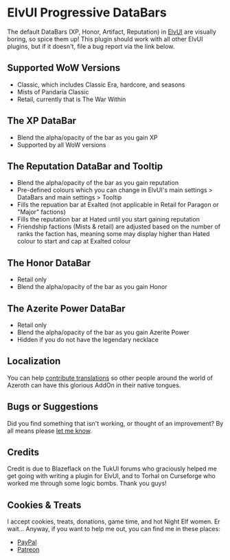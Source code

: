 # ElvUI Progressive DataBars
The default DataBars (XP, Honor, Artifact, Reputation) in [ElvUI](https://www.tukui.org/) are visually boring, so spice them up! This plugin should work with all other ElvUI plugins, but if it doesn't, file a bug report via the link below.

## Supported WoW Versions

- Classic, which includes Classic Era, hardcore, and seasons
- Mists of Pandaria Classic
- Retail, currently that is The War Within

## The XP DataBar

- Blend the alpha/opacity of the bar as you gain XP
- Supported by all WoW versions

## The Reputation DataBar and Tooltip

- Blend the alpha/opacity of the bar as you gain reputation
- Pre-defined colours which you can change in ElvUI's main settings > DataBars and main settings > Tooltip
- Fills the repuation bar at Exalted (not applicable in Retail for Paragon or "Major" factions)
- Fills the reputation bar at Hated until you start gaining reputation
- Friendship factions (Mists & retail) are adjusted based on the number of ranks the faction has, meaning some may display higher than Hated colour to start and cap at Exalted colour

## The Honor DataBar

- Retail only
- Blend the alpha/opacity of the bar as you gain Honor

## The Azerite Power DataBar

- Retail only
- Blend the alpha/opacity of the bar as you gain Azerite Power
- Hidden if you do not have the legendary necklace

## Localization
You can help [contribute translations](https://legacy.curseforge.com/wow/addons/elvui-progressive-databars-colors/localization) so other people around the world of Azeroth can have this glorious AddOn in their native tongues.

## Bugs or Suggestions
Did you find something that isn't working, or thought of an improvement? By all means please [let me know](https://github.com/Myrroddin/elvui_progressive_databars_colours/issues).

## Credits
Credit is due to Blazeflack on the TukUI forums who graciously helped me get going with writing a plugin for ElvUI, and to Torhal on Curseforge who worked me through some logic bombs. Thank you guys!

## Cookies & Treats
I accept cookies, treats, donations, game time, and hot Night Elf women. Er wait... Anyway, if you want to help me out, you can find me in these places:

- [PayPal](https://www.paypal.com/paypalme/PVandersypen)
- [Patreon](https://www.patreon.com/Myrroddin)